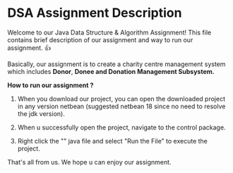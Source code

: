 # DSA Assignment Description
Welcome to our Java Data Structure & Algorithm Assignment! This file contains brief description of our assignment and way to run our assignment. 👍

Basically, our assignment is to create a charity centre management system which includes **Donor**, **Donee and Donation Management Subsystem.** 

**How to run our assignment ?**
1. When you download our project, you can open the downloaded project in any version netbean (suggested netbean 18 since no need to resolve the jdk version).

2. When u successfully open the project, navigate to the control package.
   
3. Right click the "" java file and select "Run the File" to execute the project.

That's all from us. We hope u can enjoy our assignment. 
